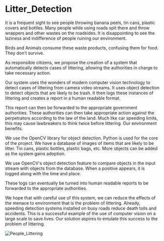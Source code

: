 # Litter_Detection
It is a frequent sight to see people throwing banana peels, tin cans, plastic covers and bottles. Many people while using  roads spit there and throw wrappers and other wastes on the roadsides. It is disappointing to see the laziness and indifference of people ruining our environment.

Birds and Animals consume these waste products, confusing them for food. They don't survive.

As responsible citizens, we propose the creation of a system that automatically detects cases of littering, allowing the authorities in charge to take necessary action. 

Our system uses the wonders of modern computer vision technology to detect cases of littering from camera video streams. It uses object detection to detect objects that are likely to be trash.  It then logs these instances of littering and creates a report in a human readable format. 

This report can then be forwarded to the appropriate government authorities. These authorities can then take appropriate action against the perpetrators according to the law of the land. Much like car speeding limits, this may cause lawbreakers to think twice before littering. Our environment benefits.

We use the OpenCV library for object detection. Python is used for the core of the project. We have a database of images of items that are likely to be litter. Tin cans, plastic bottles, plastic bags, etc. More objects can be added as the system gains adoption.

We use OpenCV's object detection feature to compare objects in the input stream with objects from the database. When a positive appears, it is logged along with the time and place.

These logs can eventually be turned into human readable reports to be forwarded to the appropriate authorities.

We hope that with careful use of this system, we can reduce the effects of the menace to environment that is the problem of littering. Already, speeding detection systems installed on busy roads reduce death tolls and accidents. This is a successful example of the use of computer vision on a large scale to save lives. Our solution aspires to emulate this success to the problem of littering.

![People_Littering](https://user-images.githubusercontent.com/90915273/151687852-d2639baa-c4ea-46c6-a0e5-b4576b9cf25d.png)
